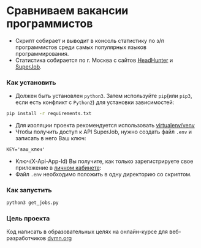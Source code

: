 # Сравниваем вакансии программистов 
* Скрипт собирает и выводит в консоль статистику по з/п программистов среди
 самых популярных языков программирования.
* Статистика собирается по г. Москва с сайтов [HeadHunter](https://hh.ru/)
 и [SuperJob](https://www.superjob.ru/).
### Как установить 
* Должен быть установлен `python3`. Затем используйте `pip`(или `pip3`, 
 если есть конфликт с `Python2`) для установки зависимостей: 
 ```bash
 pip install -r requirements.txt
 ```
 * Для изоляции проекта рекомендуется использовать 
 [virtualenv/venv](https://docs.python.org/3/library/venv.html)
 * Чтобы получить доступ к API SuperJob, нужно создать файл `.env` и записать
 в него Ваш ключ:
 ```txt
 KEY='ваш_ключ'
  ```
* Ключ(X-Api-App-Id) Вы получите, как только зарегистрируете свое приложение
 в [личном кабинете](https://api.superjob.ru/#gettin):
* Файл `.env` необходимо положить в одну директорию со скриптом.

### Как запустить
```bash
python3 get_jobs.py
```
 
 ### Цель проекта
 Код написать в образовательных целях на онлайн-курсе для веб-разработчиков 
 [dvmn.org](dvmn.org)